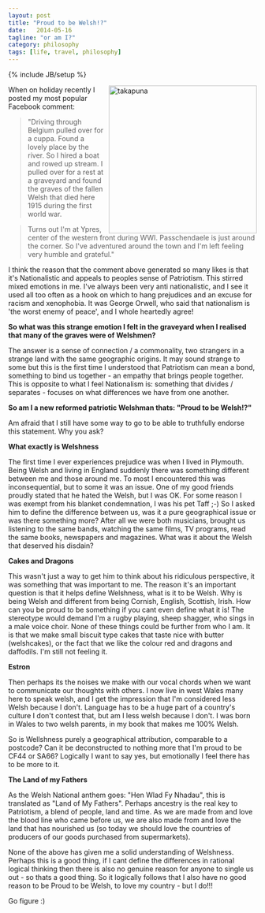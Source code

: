 ```yaml
---
layout: post
title: "Proud to be Welsh!?"
date:   2014-05-16
tagline: "or am I?"
category: philosophy
tags: [life, travel, philosophy]
---
```

{% include JB/setup %}

<img src="{{ site.url }}/assets/images/posts/wales-v1.jpg" alt="takapuna" style="float: right; padding-left: 10px; height: 300px; width: 300px;" />

When on holiday recently I posted my most popular Facebook comment:

> "Driving through Belgium pulled over for a cuppa. Found a lovely place by the river. So I hired a boat and rowed up stream. I pulled over for a rest at a graveyard and found the graves of the fallen Welsh that died here 1915 during the first world war. 

> Turns out I'm at Ypres, center of the western front during WWI. Passchendaele is just around the corner. So I've adventured around the town and I'm left feeling very humble and grateful."

I think the reason that the comment above generated so many likes is that it's Nationalistic and appeals to peoples sense of Patriotism. This stirred mixed emotions in me.  I've always been very anti nationalistic, and I see it used all too often as a hook on which to hang prejudices and an excuse for racism and xenophobia.  It was George Orwell, who said that nationalism is 'the worst enemy of peace', and I whole heartedly agree!

**So what was this strange emotion I felt in the graveyard when I realised that many of the graves were of Welshmen?**

The answer is a sense of connection / a commonality, two strangers in a strange land with the same geographic origins.  It may sound strange to some but this is the first time I understood that Patriotism can mean a bond, something to bind us together - an empathy that brings people together.  This is opposite to what I feel Nationalism is: something that divides / separates - focuses on what differences we have from one another.

**So am I a new reformed patriotic Welshman thats: "Proud to be Welsh!?"**

Am afraid that I still have some way to go to be able to truthfully endorse this statement.  Why you ask?

**What exactly is Welshness**

The first time I ever experiences prejudice was when I lived in Plymouth.  Being Welsh and living in England suddenly there was something different between me and those around me.  To most I encountered this was inconsequential, but to some it was an issue.  One of my good friends proudly stated that he hated the Welsh, but I was OK.  For some reason I was exempt from his blanket condemnation, I was his pet Taff ;-)  So I asked him to define the difference between us, was it a pure geographical issue or was there something more?  After all we were both musicians, brought us listening to the same bands, watching the same films, TV programs, read the same books, newspapers and magazines. What was it about the Welsh that deserved his disdain?  

**Cakes and Dragons**

This wasn't just a way to get him to think about his ridiculous perspective, it was something that was important to me.  The reason it's an important question is that it helps define Welshness, what is it to be Welsh.  Why is being Welsh and different from being Cornish, English, Scottish, Irish.  How can you be proud to be something if you cant even define what it is!  The stereotype would demand I'm a rugby playing, sheep shagger, who sings in a male voice choir.  None of these things could be further from who I am.  It is that we make small biscuit type cakes that taste nice with butter (welshcakes), or the fact that we like the colour red and dragons and daffodils.  I'm still not feeling it.  

**Estron**

Then perhaps its the noises we make with our vocal chords when we want to communicate our thoughts with others.  I now live in west Wales many here to speak welsh, and I get the impression that I'm considered less Welsh because I don't.  Language has to be a huge part of a country's culture I don't contest that, but am I less welsh because I don't.  I was born in Wales to two welsh parents, in my book that makes me 100% Welsh.

So is Wellshness purely a geographical attribution, comparable to a postcode?  Can it be deconstructed to nothing more that I'm proud to be CF44 or SA66?  Logically I want to say yes, but emotionally I feel there has to be more to it.

**The Land of my Fathers**

As the Welsh National anthem goes: "Hen Wlad Fy Nhadau", this is translated as "Land of My Fathers".  Perhaps ancestry is the real key to Patriotism, a blend of people, land and time.  As we are made from and love the blood line who came before us, we are also made from and love the land that has nourished us (so today we should love the countries of producers of our goods purchased from supermarkets).  

None of the above has given me a solid understanding of Welshness.  Perhaps this is a good thing, if I cant define the differences in rational logical thinking then there is also no genuine reason for anyone to single us out - so thats a good thing.  So it logically follows that I also have no good reason to be Proud to be Welsh, to love my country - but I do!!!

Go figure :)